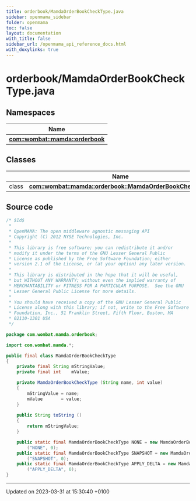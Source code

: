 ```yaml
---
title: orderbook/MamdaOrderBookCheckType.java
sidebar: openmama_sidebar
folder: openmama
toc: false
layout: documentation
with_title: false
sidebar_url: /openmama_api_reference_docs.html
with_doxylinks: true
---
```


# orderbook/MamdaOrderBookCheckType.java



## Namespaces

| Name           |
| -------------- |
| **[com::wombat::mamda::orderbook](namespacecom_1_1wombat_1_1mamda_1_1orderbook.html)**  |

## Classes

|                | Name           |
| -------------- | -------------- |
| class | **[com::wombat::mamda::orderbook::MamdaOrderBookCheckType](classcom_1_1wombat_1_1mamda_1_1orderbook_1_1MamdaOrderBookCheckType.html)**  |




## Source code

```java
/* $Id$
 *
 * OpenMAMA: The open middleware agnostic messaging API
 * Copyright (C) 2012 NYSE Technologies, Inc.
 *
 * This library is free software; you can redistribute it and/or
 * modify it under the terms of the GNU Lesser General Public
 * License as published by the Free Software Foundation; either
 * version 2.1 of the License, or (at your option) any later version.
 *
 * This library is distributed in the hope that it will be useful,
 * but WITHOUT ANY WARRANTY; without even the implied warranty of
 * MERCHANTABILITY or FITNESS FOR A PARTICULAR PURPOSE.  See the GNU
 * Lesser General Public License for more details.
 *
 * You should have received a copy of the GNU Lesser General Public
 * License along with this library; if not, write to the Free Software
 * Foundation, Inc., 51 Franklin Street, Fifth Floor, Boston, MA
 * 02110-1301 USA
 */

package com.wombat.mamda.orderbook;

import com.wombat.mamda.*;

public final class MamdaOrderBookCheckType
{
    private final String mStringValue;
    private final int    mValue;

    private MamdaOrderBookCheckType (String name, int value)
    {
        mStringValue = name;
        mValue       = value;
    }
    
    public String toString ()
    {
        return mStringValue;    
    }

    public static final MamdaOrderBookCheckType NONE = new MamdaOrderBookCheckType 
        ("NONE", 0);
    public static final MamdaOrderBookCheckType SNAPSHOT = new MamdaOrderBookCheckType
        ("SNAPSHOT", 0);
    public static final MamdaOrderBookCheckType APPLY_DELTA = new MamdaOrderBookCheckType
        ("APPLY_DELTA", 0);
}
```


-------------------------------

Updated on 2023-03-31 at 15:30:40 +0100
